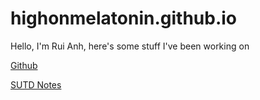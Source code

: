 # highonmelatonin.github.io

Hello, I'm Rui Anh, here's some stuff I've been working on

[Github](https://github.com/highonmelatonin)

[SUTD Notes](notes)
